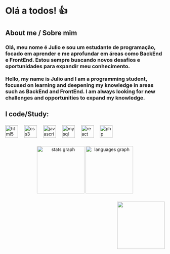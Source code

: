 <h1 align="left">Olá a todos! 👍</h1>

###

<h2 align="left">About me / Sobre mim</h2>

###

<h3 align="left">Olá, meu nome é Julio e sou um estudante de programação, focado em aprender e me aprofundar em áreas como BackEnd e FrontEnd. Estou sempre buscando novos desafios e oportunidades para expandir meu conhecimento.<br><br>Hello, my name is Julio and I am a programming student, focused on learning and deepening my knowledge in areas such as BackEnd and FrontEnd. I am always looking for new challenges and opportunities to expand my knowledge.</h3>

###

<h2 align="left">I code/Study:</h2>

###

<div align="left">
  <img src="https://cdn.jsdelivr.net/gh/devicons/devicon/icons/html5/html5-original.svg" height="40" alt="html5 logo"  />
  <img width="12" />
  <img src="https://cdn.jsdelivr.net/gh/devicons/devicon/icons/css3/css3-original.svg" height="40" alt="css3 logo"  />
  <img width="12" />
  <img src="https://cdn.jsdelivr.net/gh/devicons/devicon/icons/javascript/javascript-original.svg" height="40" alt="javascript logo"  />
  <img width="12" />
  <img src="https://cdn.jsdelivr.net/gh/devicons/devicon/icons/mysql/mysql-original.svg" height="40" alt="mysql logo"  />
  <img width="12" />
  <img src="https://cdn.jsdelivr.net/gh/devicons/devicon/icons/react/react-original.svg" height="40" alt="react logo"  />
  <img width="12" />
  <img src="https://cdn.jsdelivr.net/gh/devicons/devicon/icons/php/php-original.svg" height="40" alt="php logo"  />
</div>

###

<div align="center">
  <img src="https://github-readme-stats.vercel.app/api?username=Juliolucena1010554&hide_title=false&hide_rank=false&show_icons=true&include_all_commits=true&count_private=true&disable_animations=false&theme=dracula&locale=en&hide_border=false&order=1" height="150" alt="stats graph"  />
  <img src="https://github-readme-stats.vercel.app/api/top-langs?username=Juliolucena1010554&locale=en&hide_title=false&layout=compact&card_width=320&langs_count=5&theme=dracula&hide_border=false&order=2" height="150" alt="languages graph"  />
</div>

###

<div align="right">
  <img height="150" src="https://imgs.search.brave.com/vU36lOFKDmopW8xeVZwF9ADbNc6hUMF0G_MlVcZ2lqs/rs:fit:860:0:0:0/g:ce/aHR0cHM6Ly9tZWRp/YTMuZ2lwaHkuY29t/L21lZGlhL3YxLlky/bGtQVGM1TUdJM05q/RXhjMkZwZW1jNU5I/cHhjMk5vY1dwMFlX/WnNaV2R4TVRSMFlt/STJlWFJ0ZEdVNE5I/RmllVFIwT0NabGNE/MTJNVjluYVdaelgz/TmxZWEpqYUNaamRE/MW4vTmhqZ3dnamJO/Z0Nlay9naXBoeS5n/aWY.gif"  />
</div>

###
